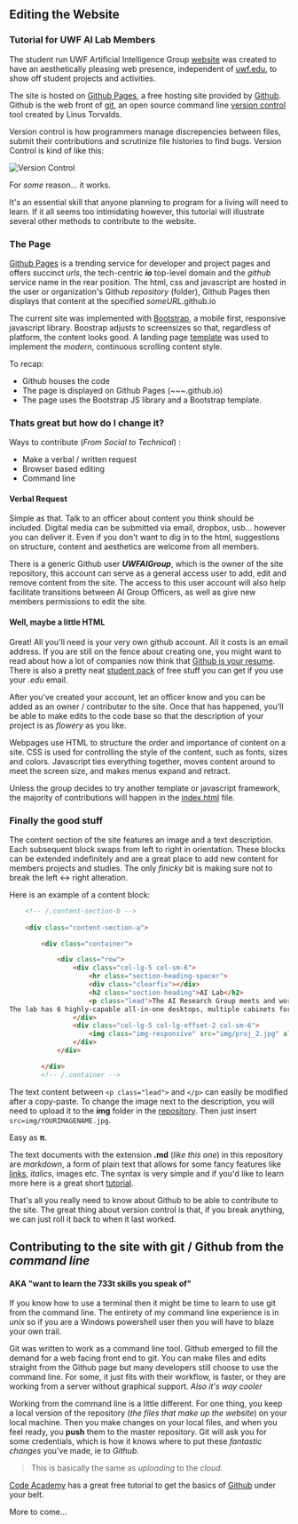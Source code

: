 ## Editing the Website
### Tutorial for UWF AI Lab Members

The student run UWF Artificial Intelligence Group [website](https://uwfai.github.io) was created to have an aesthetically pleasing web presence, independent of [uwf.edu](uwf.edu), to show off student projects and activities. 

The site is hosted on [Github Pages](https://pages.github.com/), a free hosting site provided by [Github](https://github.com/). Github is the web front of [git](http://git-scm.com/), an open source command line [version control](https://en.wikipedia.org/wiki/Revision_control) tool created by Linus Torvalds.

Version control is how programmers manage discrepencies between files, submit their contributions and scrutinize file histories to find bugs. Version Control is kind of like this:

![Version Control](http://teslamondo.files.wordpress.com/2014/05/http___makeagif-com__media_5-05-2014_8uphvq.gif?w=300)

For _some_ reason... it works.

It's an essential skill that anyone planning to program for a living will need to learn. If it all seems too intimidating however, this tutorial will illustrate several other methods to contribute to the website.

### The Page

[Github Pages](https://pages.github.com/) is a trending service for developer and project pages and offers succinct _urls_, the tech-centric **_io_** top-level domain and the _github_ service name in the rear position. The html, css and javascript are hosted in the user or organization's Github _repository_ (folder), Github Pages then displays that content at the specified _someURL_.github.io

The current site was implemented with [Bootstrap](http://getbootstrap.com/), a mobile first, responsive javascript library. Boostrap adjusts to screensizes so that, regardless of platform, the content looks good. A landing page [template](http://startbootstrap.com/) was used to implement the _modern_, continuous scrolling content style.

To recap: 

* Github houses the code
* The page is displayed on Github Pages (~~~.github.io)
* The page uses the Bootstrap JS library and a Bootstrap template.


### Thats great but how do I change it?

Ways to contribute (_From Social to Technical_) :

 * Make a verbal / written request
 * Browser based editing
 * Command line


#### Verbal Request

Simple as that. Talk to an officer about content you think should be included. Digital media can be submitted via email, dropbox, usb... however you can deliver it. Even if you don't want to dig in to the html, suggestions on structure, content and aesthetics are welcome from all members.

There is a generic Github user **_UWFAIGroup_**, which is the owner of the site repository, this account can serve as a general access user to add, edit and remove content from the site. The access to this user account will also help facilitate transitions between AI Group Officers, as well as give new members permissions to edit the site.

#### Well, maybe a little HTML

Great! All you'll need is your very own github account. All it costs is an email address. If you are still on the fence about creating one, you might want to read about how a lot of companies now think that [Github is your resume](http://anti-pattern.com/github-is-your-resume-now). There is also a pretty neat [student pack](https://education.github.com/pack) of free stuff you can get if you use your _.edu_ email. 

After you've created your account, let an officer know and you can be added as an owner / contributer to the site. Once that has happened, you'll be able to make edits to the code base so that the description of your project is as _flowery_ as you like. 

Webpages use HTML to structure the order and importance of content on a site. CSS is used for controlling the style of the content, such as fonts, sizes and colors. Javascript ties everything together, moves content around to meet the screen size, and makes menus expand and retract.

Unless the group decides to try another template or javascript framework, the majority of contributions will happen in the [index.html](https://github.com/UWFAI/UWFAI.github.io/blob/master/index.html) file.


### Finally the good stuff

The content section of the site features an image and a text description. Each subsequent block swaps from left to right in orientation. These blocks can be extended indefinitely and are a great place to add new content for members projects and studies. The only _finicky_ bit is making sure not to break the left <-> right alteration.

Here is an example of a content block:

```html
    <!-- /.content-section-b -->
    
    <div class="content-section-a">

        <div class="container">

            <div class="row">
                <div class="col-lg-5 col-sm-6">
                    <hr class="section-heading-spacer">
                    <div class="clearfix"></div>
                    <h2 class="section-heading">AI Lab</h2>
                    <p class="lead">The AI Research Group meets and works in the AI & Project Lab in the SSE building 4, room 148.<br>
The lab has 6 highly-capable all-in-one desktops, multiple cabinets for storage, a large overhead monitor for presentations, and several workbenches.  The lab is also furnished with two iRobot Create robots, a LEGO Mindstorms kit, and a number of IntelliBrain-Bot Deluxe robots. </p>
                </div>
                <div class="col-lg-5 col-lg-offset-2 col-sm-6">
                    <img class="img-responsive" src="img/proj_2.jpg" alt="">
                </div>
            </div>

        </div>
        <!-- /.container -->

```

The text content between ```<p class="lead">```  and  ```</p>``` can easily be modified after a copy-paste. To change the image next to the description, you will need to upload it to the **img** folder in the [repository](https://github.com/UWFAI/UWFAI.github.io). Then just insert ```src=img/YOURIMAGENAME.jpg```.  

Easy as **π**.

The text documents with the extension **.md** (_like this one_) in this repository are _markdown_, a form of plain text that allows for some fancy features like [links](www.google.com), _italics_, images etc. The syntax is very simple and if you'd like to learn more here is a great short [tutorial](http://markdowntutorial.com/).

That's all you really need to know about Github to be able to contribute to the site. The great thing about version control is that, if you break anything, we can just roll it back to when it last worked.

## Contributing to the site with git / Github from the _command line_
#### AKA "want to learn the 733t skills you speak of"

If you know how to use a terminal then it might be time to learn to use git from the command line. The entirety of my command line experience is in _unix_ so if you are a Windows powershell user then you will have to blaze your own trail.

Git was written to work as a command line tool. Github emerged to fill the demand for a web facing front end to git. You can make files and edits straight from the Github page but many developers still choose to use the command line. For some, it just fits with their workflow, is faster, or they are working from a server without graphical support. _Also it's way cooler_

Working from the command line is a little different. For one thing, you keep a local version of the repository (_the files that make up the website_) on your local machine. Then you make changes on your local files, and when you feel ready, you **push** them to the master repository. Git will ask you for some credentials, which is how it knows where to put these _fantastic changes_ you've made, ie to _Github_.

>This is basically the same as _uploading_ to the _cloud_.

[Code Academy](http://www.codeacademy.com) has a great free tutorial to get the basics of [Github](https://try.github.io/levels/1/challenges/1) under your belt.

More to come...
